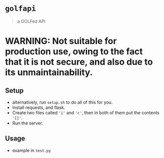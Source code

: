 # `golfapi`
> a GOLFed API
# WARNING: Not suitable for production use, owing to the fact that it is not secure, and also due to its unmaintainability.
## Setup
- alternatively, run `setup.sh` to do all of this for you.
- Install requests, and flask.
- Create two files called `'i'` and `'c'`, then in both of them put the contents `'[]'`.
- Run the server.
## Usage
- example in `test.py`
